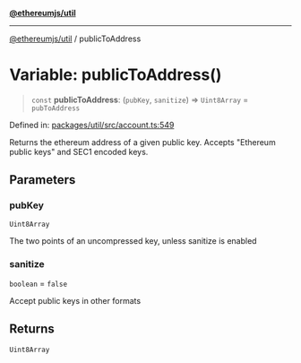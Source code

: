 [**@ethereumjs/util**](../README.md)

***

[@ethereumjs/util](../README.md) / publicToAddress

# Variable: publicToAddress()

> `const` **publicToAddress**: (`pubKey`, `sanitize`) => `Uint8Array` = `pubToAddress`

Defined in: [packages/util/src/account.ts:549](https://github.com/ethereumjs/ethereumjs-monorepo/blob/master/packages/util/src/account.ts#L549)

Returns the ethereum address of a given public key.
Accepts "Ethereum public keys" and SEC1 encoded keys.

## Parameters

### pubKey

`Uint8Array`

The two points of an uncompressed key, unless sanitize is enabled

### sanitize

`boolean` = `false`

Accept public keys in other formats

## Returns

`Uint8Array`
